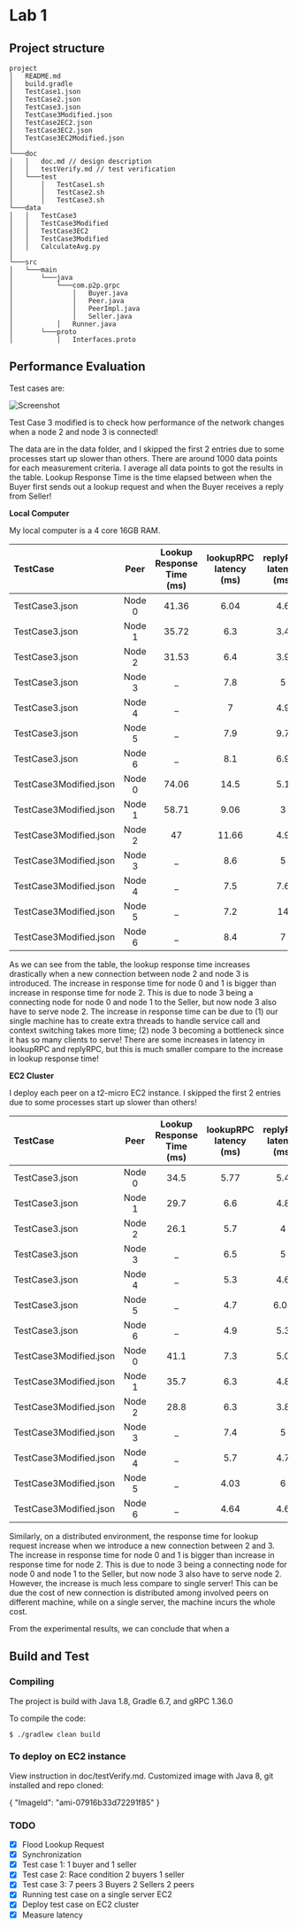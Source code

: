 # Lab 1

## Project structure

```
project
│   README.md
│   build.gradle
│   TestCase1.json
│   TestCase2.json
│   TestCase3.json
│   TestCase3Modified.json
│   TestCase2EC2.json
│   TestCase3EC2.json
│   TestCase3EC2Modified.json
│
└───doc
│   │   doc.md // design description
│   │   testVerify.md // test verification
│   └───test
│       │   TestCase1.sh
│       │   TestCase2.sh
│       │   TestCase3.sh
└───data
│   │   TestCase3
│   │   TestCase3Modified
│   │   TestCase3EC2
│   │   TestCase3Modified
│   │   CalculateAvg.py
│   
└───src
│   └───main
│       └───java
│           └───com.p2p.grpc
│               │   Buyer.java
│               │   Peer.java
│               │   PeerImpl.java
│               │   Seller.java
│           │   Runner.java
│       └───proto
│           │   Interfaces.proto
```

## Performance Evaluation

Test cases are:

![Screenshot](TestCases.png)

Test Case 3 modified is to check how performance of the network changes when a node 2 and node 3 is connected!

The data are in the data folder, and I skipped the first 2 entries due to some processes start up slower than others. 
There are around 1000 data points for each measurement criteria. I average all data points to got the results in the table. 
Lookup Response Time is the time elapsed between when the Buyer first sends out a lookup request and when the Buyer receives a reply from Seller! 

**Local Computer**

My local computer is a 4 core 16GB RAM. 

| TestCase    | Peer   | Lookup Response Time (ms) | lookupRPC latency (ms)  | replyRPC latency (ms)  | buyRPC latency (ms)  |
| :---        |    :----: | :----:  |          :---: | :---: | ---: |
| TestCase3.json  | Node 0    |   41.36     | 6.04  |  4.6  |  3.5  |
| TestCase3.json   | Node 1   |   35.72   |  6.3  |  3.4  |  3.3  |
| TestCase3.json   | Node 2   |   31.53    |  6.4  | 3.9 |  3.5  |
| TestCase3.json   | Node 3   |    _    |  7.8  |  5  |  _  |
| TestCase3.json   | Node 4   |    _    |   7  |  4.9  |  _  |
| TestCase3.json   | Node 5   |    _    |   7.9  |  9.7  |  _  |
| TestCase3.json   | Node 6   |    _    |   8.1  |  6.9  |  _  |
| TestCase3Modified.json  | Node 0    |   74.06     | 14.5  |  5.1  |  3.9  |
| TestCase3Modified.json   | Node 1   |   58.71   |  9.06  |  3  |  3.24  |
| TestCase3Modified.json   | Node 2   |   47    |  11.66  | 4.9 |  3.22  |
| TestCase3Modified.json   | Node 3   |    _    |  8.6  |   5  |  _  |
| TestCase3Modified.json   | Node 4   |    _    |  7.5  |  7.6  |  _  |
| TestCase3Modified.json   | Node 5   |    _    |  7.2  |  14  |  _  |
| TestCase3Modified.json   | Node 6   |    _    |  8.4  |  7  |  _  |

As we can see from the table, the lookup response time increases drastically when a new connection between node 2 and node 3 is introduced. 
The increase in response time for node 0 and 1 is bigger than increase in response time for node 2. This is due to node 3 being a connecting node for node 0 and node 1 to the Seller, but now node 3 also have to serve node 2.
The increase in response time can be due to (1) our single machine has to create extra threads to handle service call and context switching takes more time; (2) node 3 becoming a bottleneck since it has so many clients to serve!
There are some increases in latency in lookupRPC and replyRPC, but this is much smaller compare to the increase in lookup response time!

**EC2 Cluster**

I deploy each peer on a t2-micro EC2 instance. I skipped the first 2 entries due to some processes start up slower than others!

| TestCase    | Peer   | Lookup Response Time (ms) | lookupRPC latency (ms)  | replyRPC latency (ms)  | buyRPC latency (ms)  |
| :---        |    :----: | :----:  |          :---: | :---: | ---: |
| TestCase3.json  | Node 0          |   34.5  | 5.77  |  5.4  |  5.9  |
| TestCase3.json   | Node 1         |   29.7  |  6.6  |  4.8  |  3.9  |
| TestCase3.json   | Node 2         |   26.1  |  5.7  | 4 |  3.9  |
| TestCase3.json   | Node 3         |    _    |  6.5  |  5  |  _  |
| TestCase3.json   | Node 4         |    _    |   5.3 |  4.6  |  _  |
| TestCase3.json   | Node 5         |    _    |   4.7 |  6.04  |  _  |
| TestCase3.json   | Node 6         |    _    |   4.9 |  5.3  |  _  |
| TestCase3Modified.json  | Node 0    |   41.1  | 7.3  |  5.0  |  5.3  |
| TestCase3Modified.json   | Node 1   |   35.7  |  6.3  | 4.8  |  3.6  |
| TestCase3Modified.json   | Node 2   |   28.8  |  6.3  | 3.8 |  3.1  |
| TestCase3Modified.json   | Node 3   |    _    |  7.4  |   5  |  _  |
| TestCase3Modified.json   | Node 4   |    _    |  5.7  |  4.7  |  _  |
| TestCase3Modified.json   | Node 5   |    _    |  4.03  |  6  |  _  |
| TestCase3Modified.json   | Node 6   |    _    |  4.64  |  4.6  |  _  |

Similarly, on a distributed environment, the response time for lookup request increase when we introduce a new connection between 2 and 3.
The increase in response time for node 0 and 1 is bigger than increase in response time for node 2. This is due to node 3 being a connecting node for node 0 and node 1 to the Seller, but now node 3 also have to serve node 2.
However, the increase is much less compare to single server! This can be due the cost of new connection is distributed among involved peers on different machine, 
while on a single server, the machine incurs the whole cost. 

From the experimental results, we can conclude that when a 


## Build and Test

### Compiling

The project is build with Java 1.8, Gradle 6.7, and gRPC 1.36.0

To compile the code:
``` 
$ ./gradlew clean build
```

### To deploy on EC2 instance 

View instruction in doc/testVerify.md. Customized image with Java 8, git installed and repo cloned:

{
"ImageId": "ami-07916b33d72291f85"
}

### TODO
- [X] Flood Lookup Request
- [X] Synchronization
- [X] Test case 1: 1 buyer and 1 seller 
- [X] Test case 2: Race condition 2 buyers 1 seller
- [X] Test case 3: 7 peers 3 Buyers 2 Sellers 2 peers
- [X] Running test case on a single server EC2
- [X] Deploy test case on EC2 cluster
- [X] Measure latency